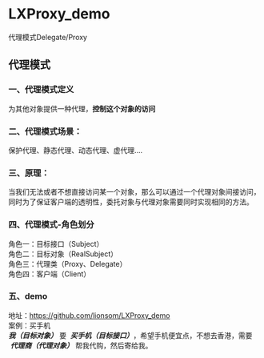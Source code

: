 # LXProxy_demo
代理模式Delegate/Proxy

## 代理模式

### 一、代理模式定义
为其他对象提供一种代理，**控制这个对象的访问** <br>

### 二、代理模式场景：
保护代理、静态代理、动态代理、虚代理....<br>

### 三、原理：
当我们无法或者不想直接访问某一个对象，那么可以通过一个代理对象间接访问，同时为了保证客户端的透明性，委托对象与代理对象需要同时实现相同的方法。

### 四、代理模式-角色划分<br>
角色一：目标接口（Subject）<br>
角色二：目标对象（RealSubject）<br>
角色三：代理类（Proxy、Delegate）<br>
角色四：客户端（Client）<br>


### 五、demo <br>
地址：https://github.com/lionsom/LXProxy_demo <br>
案例：买手机<br>
***我（目标对象）***  要  ***买手机（目标接口）***，希望手机便宜点，不想去香港，需要  ***代理商（代理对象）***  帮我代购，然后寄给我。 <br>
